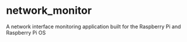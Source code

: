 # network_monitor
A network interface monitoring application built for the Raspberry Pi and Raspberry Pi OS
